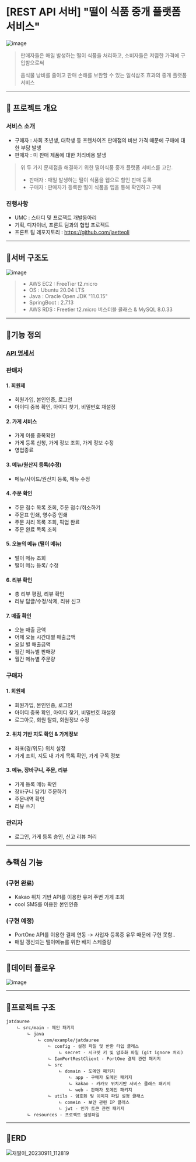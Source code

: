 # [REST API 서버] "떨이 식품 중개 플랫폼 서비스"

![image](https://github.com/SUNGIN99/jatdauree/assets/90676644/4087f714-9909-43d9-a128-ce321be864fc)

> 판매자들은 매일 발생하는 떨이 식품을 처리하고, 소비자들은 저렴한 가격에 구입함으로써
>
> 음식물 낭비를 줄이고 판매 손해를 보완할 수 있는 일석삼조 효과의 중개 플랫폼 서비스



---

## 🍩 프로젝트 개요

### 서비스 소개
- 구매자 : 사회 초년생, 대학생 등 프렌차이즈 판매점의 비싼 가격 때문에 구매에 대한 부담 발생
- 판매자 : 미 판매 제품에 대한 처리비용 발생
> 위 두 가지 문제점을 해결하기 위한 떨이식품 중개 플랫폼 서비스를 고안.
>
> - 판매자 : 매일 발생하는 떨이 식품을 웹으로 할인 판매 등록
> - 구매자 : 판매자가 등록한 떨이 식품을 앱을 통해 확인하고 구매

### 진행사항
- UMC : 스터디 및 프로젝트 개발동아리
- 기획, 디자이너, 프론트 팀과의 협업 프로젝트
- 프론트 팀 레포지토리 : https://github.com/jaetteoli

---

## 🍠서버 구조도
![image](https://github.com/SUNGIN99/jatdauree/assets/90676644/7ec65b9d-ece7-49f3-9114-eb90e42e7363)

>- AWS EC2 : FreeTier t2.micro
>- OS : Ubuntu 20.04 LTS
>- Java : Oracle Open JDK "11.0.15"
>- SpringBoot : 2.7.13
>- AWS RDS : Freetier t2.micro 버스터블 클래스 & MySQL 8.0.33 
---

## 🌮기능 정의
### [API 명세서](https://docs.google.com/spreadsheets/d/1hR-vChgKXHmXQk5oXA3tq_3WOnSCR2WnJVpdXZDa1ZI/edit#gid=588458306)
 
### 판매자
#### 1. 회원제
- 회원가입, 본인인증, 로그인 
- 아이디 중복 확인, 아이디 찾기, 비밀번호 재설정

#### 2. 가게 서비스
- 가게 이름 중복확인
- 가게 등록 신청, 가게 정보 조회, 가게 정보 수정
- 영업종료

#### 3. 메뉴/원산지 등록(수정)
- 메뉴/사이드/원산지 등록, 메뉴 수정

#### 4. 주문 확인
- 주문 접수 목록 조회, 주문 접수/취소하기
- 주문표 인쇄, 영수증 인쇄
- 주문 처리 목록 조회, 픽업 완료
- 주문 완료 목록 조회

#### 5. 오늘의 메뉴 (떨이 메뉴)
- 떨이 메뉴 조회
- 떨이 메뉴 등록/ 수정

#### 6. 리뷰 확인
- 총 리뷰 평점, 리뷰 확인
- 리뷰 답글/수정/삭제, 리뷰 신고

#### 7. 매출 확인
- 오늘 매출 금액
- 어제 오늘 시간대별 매출금액
- 요일 별 매출금액
- 월간 메뉴별 판매량
- 월간 메뉴별 주문량

### 구매자
#### 1. 회원제
- 회원가입, 본인인증, 로그인
- 아이디 중복 확인, 아이디 찾기, 비밀번호 재설정
- 로그아웃, 회원 탈퇴, 회원정보 수정

#### 2. 위치 기반 지도 확인 & 가게정보
- 좌표(경/위도) 위치 설정
- 가게 조회, 지도 내 가게 목록 확인, 가게 구독 정보

#### 3. 메뉴, 장바구니, 주문, 리뷰
- 가게 등록 메뉴 확인
- 장바구니 담기/ 주문하기
- 주문내역 확인
- 리뷰 쓰기

### 관리자 
- 로그인, 가게 등록 승인, 신고 리뷰 처리

---
## ☕핵심 기능
### (구현 완료)
- Kakao 위치 기반 API를 이용한 유저 주변 가게 조회
- cool SMS를 이용한 본인인증

### (구현 예정)
- PortOne API를 이용한 결제 연동 -> 사업자 등록증 유무 때문에 구현 못함..
- 매일 갱신되는 떨이메뉴를 위한 배치 스케줄링


---
## 🍚데이터 플로우
![image](https://github.com/SUNGIN99/jatdauree/assets/90676644/c5784cf7-3806-4f95-85b9-cda04477ae6a)

---
## 🍜프로젝트 구조
```
jatdauree
	ㄴ src/main - 메인 패키지
    	ㄴ java
    		ㄴ com/example/jatdauree
         		ㄴ config - 설정 파일 및 반환 타입 클래스
           	 		ㄴ secret - 시크릿 키 및 암호화 파일 (git ignore 처리)
            	ㄴ IamPortRestClient - PortOne 결제 관련 패키지
            	ㄴ src
            		ㄴ domain - 도메인 패키지
                		ㄴ app - 구매자 도메인 패키지
                    	ㄴ kakao - 카카오 위치기반 서비스 클래스 패키지
                    	ㄴ web - 판매자 도메인 패키지
           		ㄴ utils - 암호화 및 이미지 파일 설정 클래스
            		ㄴ comein - 보안 관련 IP 클래스
                	ㄴ jwt - 인가 토큰 관련 패키지
     	ㄴ resources - 프로젝트 설정파일

```


--- 
## 🧀ERD
![재떨이_20230911_112819](https://github.com/SUNGIN99/jatdauree/assets/90676644/37bb47a2-333e-4fd6-b37f-7b016d44216c)
